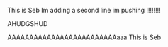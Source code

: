 This is Seb
Im adding a second line
im pushing !!!!!!!!

AHUDGSHUD


AAAAAAAAAAAAAAAAAAAAAAAAAaaa
This is Seb
